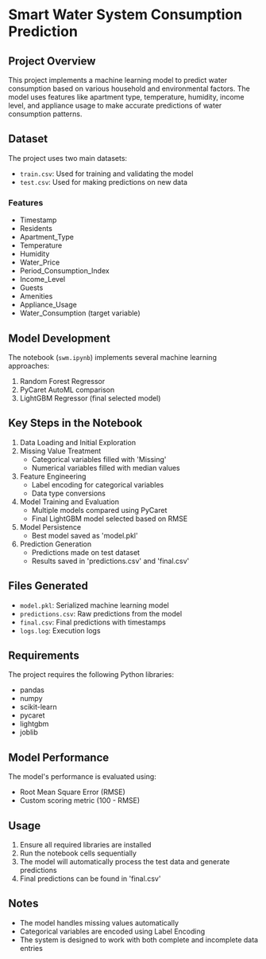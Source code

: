 # Smart Water System Consumption Prediction

## Project Overview
This project implements a machine learning model to predict water consumption based on various household and environmental factors. The model uses features like apartment type, temperature, humidity, income level, and appliance usage to make accurate predictions of water consumption patterns.

## Dataset
The project uses two main datasets:
- `train.csv`: Used for training and validating the model
- `test.csv`: Used for making predictions on new data

### Features
- Timestamp
- Residents
- Apartment_Type
- Temperature
- Humidity
- Water_Price
- Period_Consumption_Index
- Income_Level
- Guests
- Amenities
- Appliance_Usage
- Water_Consumption (target variable)

## Model Development
The notebook (`swm.ipynb`) implements several machine learning approaches:
1. Random Forest Regressor
2. PyCaret AutoML comparison
3. LightGBM Regressor (final selected model)

## Key Steps in the Notebook
1. Data Loading and Initial Exploration
2. Missing Value Treatment
   - Categorical variables filled with 'Missing'
   - Numerical variables filled with median values
3. Feature Engineering
   - Label encoding for categorical variables
   - Data type conversions
4. Model Training and Evaluation
   - Multiple models compared using PyCaret
   - Final LightGBM model selected based on RMSE
5. Model Persistence
   - Best model saved as 'model.pkl'
6. Prediction Generation
   - Predictions made on test dataset
   - Results saved in 'predictions.csv' and 'final.csv'

## Files Generated
- `model.pkl`: Serialized machine learning model
- `predictions.csv`: Raw predictions from the model
- `final.csv`: Final predictions with timestamps
- `logs.log`: Execution logs

## Requirements
The project requires the following Python libraries:
- pandas
- numpy
- scikit-learn
- pycaret
- lightgbm
- joblib

## Model Performance
The model's performance is evaluated using:
- Root Mean Square Error (RMSE)
- Custom scoring metric (100 - RMSE)

## Usage
1. Ensure all required libraries are installed
2. Run the notebook cells sequentially
3. The model will automatically process the test data and generate predictions
4. Final predictions can be found in 'final.csv'

## Notes
- The model handles missing values automatically
- Categorical variables are encoded using Label Encoding
- The system is designed to work with both complete and incomplete data entries